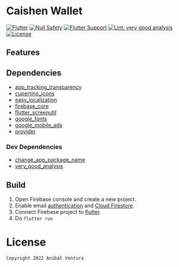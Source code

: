 # Caishen Wallet

[![Flutter](https://img.shields.io/static/v1?label=Flutter&message=2.10.1&color=blue)](https://flutter.dev/)
[![Null Safety](https://img.shields.io/static/v1?label=Null+Safety&message=YES&color=success)](https://flutter.dev/docs/null-safety)
[![Flutter Support](https://img.shields.io/static/v1?label=Support&message=Android%20|%20iOS&color=blue)]()
[![Lint: very good analysis](https://img.shields.io/badge/Lint-very_good_analysis-B22C89.svg)](https://pub.dev/packages/very_good_analysis)
[![License](https://img.shields.io/static/v1?label=License&message=MIT&color=blue)](LICENSE)

<!-- <img src="assets/images/repository/repository_banner.png" align="center"/> -->

## Features


## Dependencies
- [app_tracking_transparency](https://pub.dev/packages/app_tracking_transparency)
- [cupertino_icons](https://pub.dev/packages/cupertino_icons)
- [easy_localization](https://pub.dev/packages/easy_localization)
- [firebase_core](https://pub.dev/packages/firebase_core)
- [flutter_screenutil](https://pub.dev/packages/flutter_screenutil)
- [google_fonts](https://pub.dev/packages/google_fonts)
- [google_mobile_ads](https://pub.dev/packages/google_mobile_ads)
- [provider](https://pub.dev/packages/provider)

### Dev Dependencies
- [change_app_package_name](https://pub.dev/packages/change_app_package_name)
- [very_good_analysis](https://pub.dev/packages/very_good_analysis)

## Build

1. Open Firebase console and create a new project.
2. Enable email [authentication](https://firebase.google.com/docs/auth) and [Cloud Firestore](https://firebase.google.com/docs/firestore/quickstart).
3. Connect Firebase project to [flutter](https://firebase.flutter.dev/docs/overview/).
4. Do `flutter run`

# License

```xml
Copyright 2022 Anibal Ventura
```